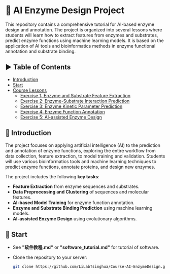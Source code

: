 # 🌟 AI Enzyme Design Project

This repository contains a comprehensive tutorial for AI-based enzyme design and annotation. The project is organized into several lessons where students will learn how to extract features from enzymes and substrates, predict enzyme functions using machine learning models. It is based on the application of AI tools and bioinformatics methods in enzyme functional annotation and substrate binding.

## ▶ Table of Contents

- [Introduction](#introduction)
- [Start](#start)
- [Course Lessons](#course-lessons)
  - [Exercise 1: Enzyme and Substrate Feature Extraction](https://github.com/LiLabTsinghua/Course-AI-EnzymeDesign/blob/main/Exercise1/Excercise1.ipynb)
  - [Exercise 2: Enzyme-Substrate Interaction Prediction](https://github.com/LiLabTsinghua/Course-AI-EnzymeDesign/blob/main/Exercise2/class2.ipynb)
  - [Exercise 3: Enzyme Kinetic Parameter Prediction](https://github.com/LiLabTsinghua/Course-AI-EnzymeDesign/blob/main/Exercise3/Exercise3.ipynb)
  - [Exercise 4: Enzyme Function Annotation](https://github.com/LiLabTsinghua/Course-AI-EnzymeDesign/blob/main/Exercise4/Exercise4.ipynb)
  - [Exercise 5: AI-assisted Enzyme Design](https://github.com/LiLabTsinghua/Course-AI-EnzymeDesign/blob/main/Exercise5/Exercise5.ipynb)


## 👀 Introduction

The project focuses on applying artificial intelligence (AI) to the prediction and annotation of enzyme functions, exploring the entire workflow from data collection, feature extraction, to model training and validation. Students will use various bioinformatics tools and machine learning techniques to predict enzyme functions, annotate proteins, and design new enzymes.

The project includes the following **key tasks**:
- **Feature Extraction** from enzyme sequences and substrates.
- **Data Preprocessing and Clustering** of sequences and molecular features.
- **AI-based Model Training** for enzyme function annotation.
- **Enzyme and Substrate Binding Prediction** using machine learning models.
- **AI-assisted Enzyme Design** using evolutionary algorithms.

## 🌱 Start

- See **"软件教程.md"** or **"software_tutorial.md"** for tutorial of software.
  
- Clone the repository to your server:

  ```bash
  git clone https://github.com/LiLabTsinghua/Course-AI-EnzymeDesign.git
